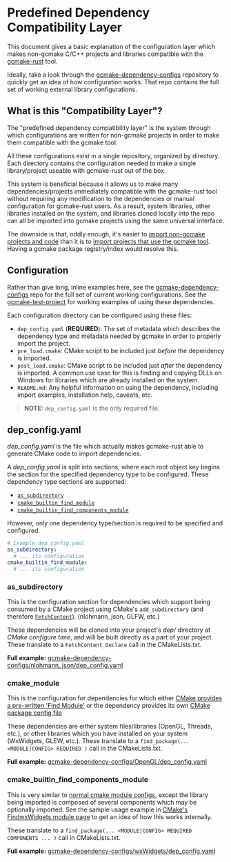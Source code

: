 # Predefined Dependency Compatibility Layer

This document gives a basic explanation of the configuration layer which makes non-gcmake C/C++ projects and
libraries compatible with the [gcmake-rust](https://github.com/scupit/gcmake-rust) tool.

Ideally, take a look through the
[gcmake-dependency-configs](https://github.com/scupit/gcmake-dependency-configs) repository
to quickly get an idea of how configuration works. That repo contains the full set of working
external library configurations.

## What is this "Compatibility Layer"?

The "predefined dependency compatibility layer" is the system through which configurations are
written for non-gcmake projects in order to make them compatible with the gcmake tool.

All these configurations exist in a single repository, organized by directory. Each directory
contains the configuration needed to make a single library/project useable with gcmake-rust out of
the box.

This system is beneficial because it allows us to make many dependencies/projects immediately
compatible with the gcmake-rust tool without requiring any modification to the dependencies or manual
configuration for gcmake-rust users. As a result, system libraries, other libraries installed on the
system, and libraries cloned locally into the repo can all be imported into gcmake projects using the
same universal interface.

The downside is that, oddly enough, it's easier to
[import non-gcmake projects and code](cmake_data.md#predefined-dependencies)
than it is to [import projects that use the gcmake tool](cmake_data.md/#gcmake-dependencies).
Having a gcmake package registry/index would resolve this.

## Configuration

Rather than give long, inline examples here, see the
[gcmake-dependency-configs](https://github.com/scupit/gcmake-dependency-configs) repo for the full set
of current working configurations. See the
[gcmake-test-project](https://github.com/scupit/gcmake-test-project) for working examples of using
these dependencies.

Each configuration directory can be configured using these files:

- `dep_config.yaml` (**REQUIRED**): The set of metadata which describes the dependency type and metadata
    needed by gcmake in order to properly import the project.
- `pre_load.cmake`: CMake script to be included just *before* the dependency is imported.
- `post_load.cmake`: CMake script to be included just *after* the dependency is imported. A common use case
    for this is finding and copying DLLs on Windows for libraries which are already installed on the system.
- `README.md`: Any helpful information on using the dependency, including import examples, installation help,
    caveats, etc.

> **NOTE:** `dep_config.yaml` is the only required file.

## dep_config.yaml

*dep_config.yaml* is the file which actually makes gcmake-rust able to generate CMake code to import
dependencies.

A *dep_config.yaml* is split into sections, where each root object key begins the section for the
specified dependency type to be configured. These dependency type sections are supported:

- [`as_subdirectory`](#assubdirectory)
- [`cmake_builtin_find_module`](#cmakebuiltinfindmodule)
- [`cmake_builtin_find_components_module`](#cmakebuiltinfindcomponentsmodule)

However, only one dependency type/section is required to be specified and configured.

``` yaml
# Example dep_config.yaml
as_subdirectory:
  # ... its configuration
cmake_builtin_find_module:
  # ... its configuration
```

### as_subdirectory

This is the configuration section for dependencies which support being consumed by a CMake project
using CMake's `add_subdirectory` (and therefore [`FetchContent`](https://cmake.org/cmake/help/latest/module/FetchContent.html)).
(nlohmann_json, GLFW, etc.)

These dependencies will be cloned into your project's *dep/* directory at *CMake configure time*,
and will be built directly as a part of your project. These translate to a `FetchContent_Declare` call
in the CMakeLists.txt.

**Full example:** [gcmake-dependency-configs/nlohmann_json/dep_config.yaml](https://github.com/scupit/gcmake-dependency-configs/blob/develop/nlohmann_json/dep_config.yaml)

### cmake_module

This is the configuration for dependencies for which either
[CMake provides a pre-written 'Find Module'](https://cmake.org/cmake/help/latest/manual/cmake-modules.7.html#find-modules)
or the dependency provides its own
[CMake package config file](https://cmake.org/cmake/help/latest/manual/cmake-packages.7.html#package-configuration-file)

These dependencies are either system files/libraries (OpenGL, Threads, etc.), or other libraries which
you have installed on your system (WxWidgets, GLEW, etc.). These translate to a
`find_package(... <MODULE|CONFIG> REQUIRED )` call in the CMakeLists.txt.

**Full example:** [gcmake-dependency-configs/OpenGL/dep_config.yaml](https://github.com/scupit/gcmake-dependency-configs/blob/develop/OpenGL/dep_config.yaml)

### cmake_builtin_find_components_module

This is very similar to [normal cmake module configs](#cmakebuiltinfindmodule), except
the library being imported is composed of several components which may be optionally imported. See
the sample usage example in
[CMake's FindwxWidgets module page](https://cmake.org/cmake/help/latest/module/FindwxWidgets.html)
to get an idea of how this works internally.

These translate to a `find_package(... <MODULE|CONFIG> REQUIRED COMPONENTS ... )` call in CMakeLists.txt.

**Full example:** [gcmake-dependency-configs/wxWidgets/dep_config.yaml](https://github.com/scupit/gcmake-dependency-configs/blob/develop/wxWidgets/dep_config.yaml)
